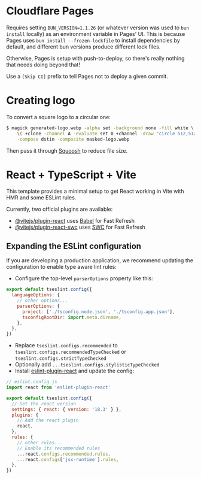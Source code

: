 # Cloudflare Pages

Requires setting `BUN_VERSION=1.1.26` (or whatever version was used to `bun install` locally) as an environment variable in Pages' UI. This is because Pages uses `bun install --frozen-lockfile` to install dependencies by default, and different bun versions produce different lock files.

Otherwise, Pages is setup with push-to-deploy, so there's really nothing that needs doing beyond that!

Use a `[Skip CI]` prefix to tell Pages not to deploy a given commit.

# Creating logo

To convert a square logo to a circular one:

```sh
$ magick generated-logo.webp -alpha set -background none -fill white \
    \( +clone -channel A -evaluate set 0 +channel -draw "circle 512,512 512,0" \) \
    -compose dstin -composite masked-logo.webp
```

Then pass it through [Squoosh](https://squoosh.app/) to reduce file size.

# React + TypeScript + Vite

This template provides a minimal setup to get React working in Vite with HMR and some ESLint rules.

Currently, two official plugins are available:

- [@vitejs/plugin-react](https://github.com/vitejs/vite-plugin-react/blob/main/packages/plugin-react/README.md) uses [Babel](https://babeljs.io/) for Fast Refresh
- [@vitejs/plugin-react-swc](https://github.com/vitejs/vite-plugin-react-swc) uses [SWC](https://swc.rs/) for Fast Refresh

## Expanding the ESLint configuration

If you are developing a production application, we recommend updating the configuration to enable type aware lint rules:

- Configure the top-level `parserOptions` property like this:

```js
export default tseslint.config({
  languageOptions: {
    // other options...
    parserOptions: {
      project: ['./tsconfig.node.json', './tsconfig.app.json'],
      tsconfigRootDir: import.meta.dirname,
    },
  },
})
```

- Replace `tseslint.configs.recommended` to `tseslint.configs.recommendedTypeChecked` or `tseslint.configs.strictTypeChecked`
- Optionally add `...tseslint.configs.stylisticTypeChecked`
- Install [eslint-plugin-react](https://github.com/jsx-eslint/eslint-plugin-react) and update the config:

```js
// eslint.config.js
import react from 'eslint-plugin-react'

export default tseslint.config({
  // Set the react version
  settings: { react: { version: '18.3' } },
  plugins: {
    // Add the react plugin
    react,
  },
  rules: {
    // other rules...
    // Enable its recommended rules
    ...react.configs.recommended.rules,
    ...react.configs['jsx-runtime'].rules,
  },
})
```
